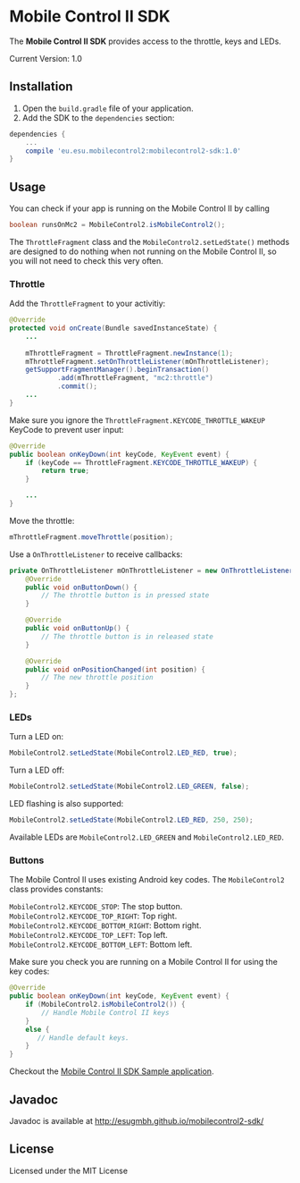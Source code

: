 # Mobile Control II SDK

The **Mobile Control II SDK** provides access to the throttle, keys and LEDs.

Current Version: 1.0

## Installation

1. Open the `build.gradle` file of your application. 
2. Add the SDK to the `dependencies` section:

```groovy
dependencies {
    ...
    compile 'eu.esu.mobilecontrol2:mobilecontrol2-sdk:1.0'
}
```

## Usage

You can check if your app is running on the Mobile Control II by calling

```java
boolean runsOnMc2 = MobileControl2.isMobileControl2();
```

The `ThrottleFragment` class and the `MobileControl2.setLedState()` methods are designed to do nothing when not running on the Mobile Control II, so you will not need to check this very often. 

### Throttle

Add the `ThrottleFragment` to your activitiy:

```java
@Override
protected void onCreate(Bundle savedInstanceState) {
    ...
        
    mThrottleFragment = ThrottleFragment.newInstance(1);
    mThrottleFragment.setOnThrottleListener(mOnThrottleListener);
    getSupportFragmentManager().beginTransaction()
            .add(mThrottleFragment, "mc2:throttle")
            .commit();
    ...
}
```

Make sure you ignore the `ThrottleFragment.KEYCODE_THROTTLE_WAKEUP` KeyCode to prevent user input:

```java
@Override
public boolean onKeyDown(int keyCode, KeyEvent event) {
    if (keyCode == ThrottleFragment.KEYCODE_THROTTLE_WAKEUP) {
        return true;
    }

    ...
}
```

Move the throttle:
```java
mThrottleFragment.moveThrottle(position);
```
Use a `OnThrottleListener` to receive callbacks:
```java
private OnThrottleListener mOnThrottleListener = new OnThrottleListener() {
    @Override
    public void onButtonDown() {
        // The throttle button is in pressed state
    }

    @Override
    public void onButtonUp() {
        // The throttle button is in released state
    }

    @Override
    public void onPositionChanged(int position) {
        // The new throttle position
    }
}; 
```

### LEDs

Turn a LED on:
```java
MobileControl2.setLedState(MobileControl2.LED_RED, true);
```

Turn a LED off:
```java   
MobileControl2.setLedState(MobileControl2.LED_GREEN, false);
```
LED flashing is also supported:
```java
MobileControl2.setLedState(MobileControl2.LED_RED, 250, 250);
```
Available LEDs are `MobileControl2.LED_GREEN` and `MobileControl2.LED_RED`.

### Buttons

The Mobile Control II uses existing Android key codes. The `MobileControl2` class provides constants:

`MobileControl2.KEYCODE_STOP`: The stop button.<br>
`MobileControl2.KEYCODE_TOP_RIGHT`: Top right.<br>
`MobileControl2.KEYCODE_BOTTOM_RIGHT`: Bottom right.<br>
`MobileControl2.KEYCODE_TOP_LEFT`: Top left.<br>
`MobileControl2.KEYCODE_BOTTOM_LEFT`: Bottom left.

Make sure you check you are running on a Mobile Control II for using the key codes:
```java
@Override
public boolean onKeyDown(int keyCode, KeyEvent event) {
    if (MobileControl2.isMobileControl2()) {
        // Handle Mobile Control II keys
    }
    else {
       // Handle default keys.
    }
}  
```

Checkout the <a href="https://github.com/esugmbh/mobilecontrol2-sdk-sample">Mobile Control II SDK Sample application</a>.

## Javadoc

Javadoc is available at <a href="http://esugmbh.github.io/mobilecontrol2-sdk/">http://esugmbh.github.io/mobilecontrol2-sdk/</a>

## License

Licensed under the MIT License
